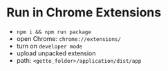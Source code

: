 # Run in Chrome Extensions

- `npm i && npm run package`
- open Chrome: `chrome://extensions/`
- turn on `developer mode`
- upload unpacked extension
- path: `<getto_folder>/application/dist/app`


